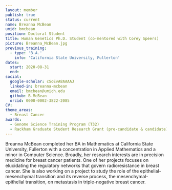 ```yaml
---
layout: member
publish: true
status: current
name: Breanna McBean
umid: bmcbean
position: Doctoral Student
title: Human Genetics Ph.D. Student (co-mentored with Corey Speers)
picture: Breanna_McBean.jpg
previous_training:
  - type: 'B.A.'
    info: 'California State University, Fullerton'
dates:
  start: 2020-08-31
  end: 
social: 
  google-scholar: cSoEvA8AAAAJ
  linked-in: breanna-mcbean
  email: bmcbean@umich.edu
  github: B-McBean
  orcid: 0000-0002-3822-2085
CV: 
theme_areas:
  - Breast Cancer
awards:
  - Genome Science Training Program (T32)
  - Rackham Graduate Student Research Grant (pre-candidate & candidate)
---
```


Breanna McBean completed her BA in Mathematics at California State University, Fullerton with a concentration in Applied Mathematics and a minor in Computer Science. Broadly, her research interests are in precision medicine for breast cancer patients. One of her projects focuses on elucidating the regulatory networks that govern radioresistance in breast cancer. She is also working on a project to study the role of the epithelial-mesenchymal transition and its reverse process, the mesenchymal-epithelial transition, on metastasis in triple-negative breast cancer. 

